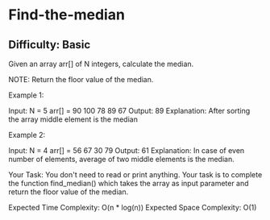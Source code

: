 # Find-the-median

## Difficulty: Basic

Given an array arr[] of N integers, calculate the median.

NOTE: Return the floor value of the median.
 

Example 1:

Input: N = 5
arr[] = 90 100 78 89 67
Output: 89
Explanation: After sorting the array 
middle element is the median 

Example 2:

Input: N = 4
arr[] = 56 67 30 79
Output: 61
Explanation: In case of even number of 
elements, average of two middle elements 
is the median.

 

Your Task:
You don't need to read or print anything. Your task is to complete the function find_median() which takes the array as input parameter and return the floor value of the median.
 

Expected Time Complexity: O(n * log(n))
Expected Space Complexity: O(1)
